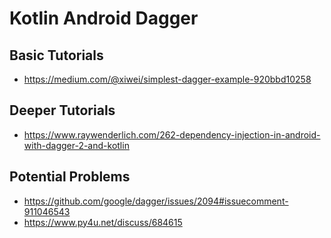 # Kotlin Android Dagger

## Basic Tutorials
- https://medium.com/@xiwei/simplest-dagger-example-920bbd10258

## Deeper Tutorials
- https://www.raywenderlich.com/262-dependency-injection-in-android-with-dagger-2-and-kotlin

## Potential Problems
- https://github.com/google/dagger/issues/2094#issuecomment-911046543
- https://www.py4u.net/discuss/684615
